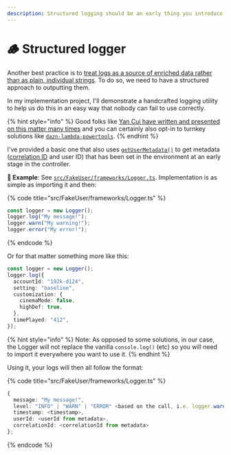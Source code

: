 ```yaml
---
description: Structured logging should be an early thing you introduce into your stack.
---
```


# 🪵 Structured logger

Another best practice is to [treat logs as a source of enriched data rather than as plain, individual strings](https://www.mostafableu.com/blog/why-you-should-care-about-structured-logging/). To do so, we need to have a structured approach to outputting them.

In my implementation project, I'll demonstrate a handcrafted logging utility to help us do this in an easy way that nobody can fail to use correctly.

{% hint style="info" %}
Good folks like [Yan Cui have written and presented on this matter many times](https://www.slideshare.net/Codemotion/yan-cui-how-to-build-observability-into-a-serverless-application-codemotion-amsterdam-2019) and you can certainly also opt-in to turnkey solutions like [`dazn-lambda-powertools`](https://github.com/getndazn/dazn-lambda-powertools).
{% endhint %}

I've provided a basic one that also uses [`getUserMetadata()`](https://github.com/mikaelvesavuori/better-apis-workshop/blob/main/src/FakeUser/frameworks/userMetadata.ts) to get metadata ([correlation ID](https://microsoft.github.io/code-with-engineering-playbook/observability/correlation-id/) and user ID) that has been set in the environment at an early stage in the controller.

**🎯 Example**: See [`src/FakeUser/frameworks/Logger.ts`](https://github.com/mikaelvesavuori/better-apis-workshop/blob/main/src/FakeUser/frameworks/Logger.ts). Implementation is as simple as importing it and then:

{% code title="src/FakeUser/frameworks/Logger.ts" %}

```typescript
const logger = new Logger();
logger.log("My message!");
logger.warn("My warning!");
logger.error("My error!");
```

{% endcode %}

Or for that matter something more like this:

```typescript
const logger = new Logger();
logger.log({
  accountId: "192k-d124",
  setting: "baseline",
  customization: {
    cinemaMode: false,
    highDef: true,
  },
  timePlayed: "412",
});
```

{% hint style="info" %}
Note: As opposed to some solutions, in our case, the Logger will not replace the vanilla `console.log()` (etc) so you will need to import it everywhere you want to use it.
{% endhint %}

Using it, your logs will then all follow the format:

{% code title="src/FakeUser/frameworks/Logger.ts" %}

```typescript
{
  message: "My message!",
  level: "INFO" | "WARN" | "ERROR" <based on the call, i.e. logger.warn() etc.>,
  timestamp: <timestamp>,
  userId: <userId from metadata>,
  correlationId: <correlationId from metadata>
};
```

{% endcode %}
